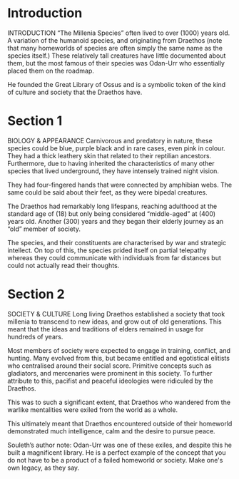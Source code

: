 # Introduction

INTRODUCTION
“The Millenia Species” often lived to over (1000) years old.
A variation of the humanoid species, and originating from Draethos (note that many homeworlds of species are often simply the same name as the species itself.) These relatively tall creatures have little documented about them, but the most famous of their species was Odan-Urr who essentially placed them on the roadmap.

He founded the Great Library of Ossus and is a symbolic token of the kind of culture and society that the Draethos have.

# Section 1

BIOLOGY & APPEARANCE
Carnivorous and predatory in nature, these species could be blue, purple black and in rare cases, even pink in colour.
They had a thick leathery skin that related to their reptilian ancestors.
Furthermore, due to having inherited the characteristics of many other species that lived underground, they have intensely trained night vision.

They had four-fingered hands that were connected by amphibian webs.
The same could be said about their feet, as they were bipedal creatures.

The Draethos had remarkably long lifespans, reaching adulthood at the standard age of (18) but only being considered “middle-aged” at (400) years old.
Another (300) years and they began their elderly journey as an “old” member of society.

The species, and their constituents are characterised by war and strategic intellect.
On top of this, the species prided itself on partial telepathy whereas they could communicate with individuals from far distances but could not actually read their thoughts.

# Section 2

SOCIETY & CULTURE
Long living Draethos established a society that took millenia to transcend to new ideas, and grow out of old generations.
This meant that the ideas and traditions of elders remained in usage for hundreds of years.

Most members of society were expected to engage in training, conflict, and hunting.
Many evolved from this, but became entitled and egotistical elitists who centralised around their social score.
Primitive concepts such as gladiators, and mercenaries were prominent in this society.
To further attribute to this, pacifist and peaceful ideologies were ridiculed by the Draethos.

This was to such a significant extent, that Draethos who wandered from the warlike mentalities were exiled from the world as a whole.

This ultimately meant that Draethos encountered outside of their homeworld demonstrated much intelligence, calm and the desire to pursue peace.

Souleth’s author note: Odan-Urr was one of these exiles, and despite this he built a magnificent library.
He is a perfect example of the concept that you do not have to be a product of a failed homeworld or society.
Make one's own legacy, as they say.
